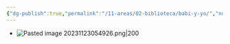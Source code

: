 ```yaml
---
{"dg-publish":true,"permalink":"/11-areas/02-biblioteca/babi-y-yo/","noteIcon":""}
---
```


- ![Pasted image 20231123054926.png|200](/img/user/11%20%C3%81reas%20%E2%9A%99/02%20Biblioteca/%F0%9F%92%BE%20Adjuntos/Pasted%20image%2020231123054926.png)